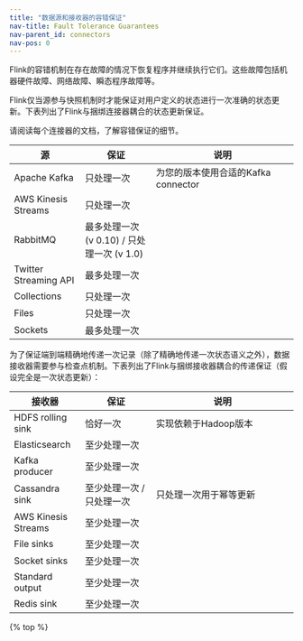 ```yaml
---
title: "数据源和接收器的容错保证"
nav-title: Fault Tolerance Guarantees
nav-parent_id: connectors
nav-pos: 0
---
```

<!--
Licensed to the Apache Software Foundation (ASF) under one
or more contributor license agreements.  See the NOTICE file
distributed with this work for additional information
regarding copyright ownership.  The ASF licenses this file
to you under the Apache License, Version 2.0 (the
"License"); you may not use this file except in compliance
with the License.  You may obtain a copy of the License at

  http://www.apache.org/licenses/LICENSE-2.0

Unless required by applicable law or agreed to in writing,
software distributed under the License is distributed on an
"AS IS" BASIS, WITHOUT WARRANTIES OR CONDITIONS OF ANY
KIND, either express or implied.  See the License for the
specific language governing permissions and limitations
under the License.
-->

Flink的容错机制在存在故障的情况下恢复程序并继续执行它们。这些故障包括机器硬件故障、网络故障、瞬态程序故障等。

Flink仅当源参与快照机制时才能保证对用户定义的状态进行一次准确的状态更新。下表列出了Flink与捆绑连接器耦合的状态更新保证。

请阅读每个连接器的文档，了解容错保证的细节。

<table class="table table-bordered">
  <thead>
    <tr>
      <th class="text-left" style="width: 25%">源</th>
      <th class="text-left" style="width: 25%">保证</th>
      <th class="text-left">说明</th>
    </tr>
   </thead>
   <tbody>
        <tr>
            <td>Apache Kafka</td>
            <td>只处理一次</td>
            <td>为您的版本使用合适的Kafka connector</td>
        </tr>
        <tr>
            <td>AWS Kinesis Streams</td>
            <td>只处理一次</td>
            <td></td>
        </tr>
        <tr>
            <td>RabbitMQ</td>
            <td>最多处理一次 (v 0.10) / 只处理一次 (v 1.0) </td>
            <td></td>
        </tr>
        <tr>
            <td>Twitter Streaming API</td>
            <td>最多处理一次</td>
            <td></td>
        </tr>
        <tr>
            <td>Collections</td>
            <td>只处理一次</td>
            <td></td>
        </tr>
        <tr>
            <td>Files</td>
            <td>只处理一次</td>
            <td></td>
        </tr>
        <tr>
            <td>Sockets</td>
            <td>最多处理一次</td>
            <td></td>
        </tr>
  </tbody>
</table>

为了保证端到端精确地传递一次记录（除了精确地传递一次状态语义之外），数据接收器需要参与检查点机制。下表列出了Flink与捆绑接收器耦合的传递保证（假设完全是一次状态更新）：

<table class="table table-bordered">
  <thead>
    <tr>
      <th class="text-left" style="width: 25%">接收器</th>
      <th class="text-left" style="width: 25%">保证</th>
      <th class="text-left">说明</th>
    </tr>
  </thead>
  <tbody>
    <tr>
        <td>HDFS rolling sink</td>
        <td>恰好一次</td>
        <td>实现依赖于Hadoop版本</td>
    </tr>
    <tr>
        <td>Elasticsearch</td>
        <td>至少处理一次</td>
        <td></td>
    </tr>
    <tr>
        <td>Kafka producer</td>
        <td>至少处理一次</td>
        <td></td>
    </tr>
    <tr>
        <td>Cassandra sink</td>
        <td>至少处理一次 / 只处理一次</td>
        <td>只处理一次用于幂等更新</td>
    </tr>
    <tr>
        <td>AWS Kinesis Streams</td>
        <td>至少处理一次</td>
        <td></td>
    </tr>
    <tr>
        <td>File sinks</td>
        <td>至少处理一次</td>
        <td></td>
    </tr>
    <tr>
        <td>Socket sinks</td>
        <td>至少处理一次</td>
        <td></td>
    </tr>
    <tr>
        <td>Standard output</td>
        <td>至少处理一次</td>
        <td></td>
    </tr>
    <tr>
        <td>Redis sink</td>
        <td>至少处理一次</td>
        <td></td>
    </tr>
  </tbody>
</table>


{% top %}
